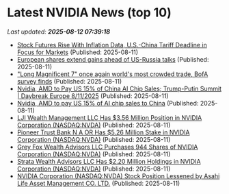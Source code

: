 # Latest NVIDIA News (top 10)
_Last updated: **2025-08-12 07:39:18**_

- [Stock Futures Rise With Inflation Data, U.S.-China Tariff Deadline in Focus for Markets](https://www.barrons.com/livecoverage/stock-market-news-today-081125) (Published: 2025-08-11)
- [European shares extend gains ahead of US-Russia talks](https://biztoc.com/x/c3def4c6c477bc4f) (Published: 2025-08-11)
- ["Long Magnificent 7" once again world's most crowded trade, BofA survey finds](https://biztoc.com/x/23dc4c2ead2af608) (Published: 2025-08-11)
- [Nvidia, AMD to Pay US 15% of China AI Chip Sales; Trump-Putin Summit | Daybreak Europe 8/11/2025](https://biztoc.com/x/b4092967894c6e0f) (Published: 2025-08-11)
- [Nvidia, AMD to pay US 15% of AI chip sales to China](https://www.dw.com/en/nvidia-amd-to-pay-us-15-of-ai-chip-sales-to-china/a-73594251) (Published: 2025-08-11)
- [LJI Wealth Management LLC Has $3.56 Million Position in NVIDIA Corporation (NASDAQ:NVDA)](https://www.etfdailynews.com/2025/08/11/lji-wealth-management-llc-has-3-56-million-position-in-nvidia-corporation-nasdaqnvda/) (Published: 2025-08-11)
- [Pioneer Trust Bank N A OR Has $5.26 Million Stake in NVIDIA Corporation (NASDAQ:NVDA)](https://www.etfdailynews.com/2025/08/11/pioneer-trust-bank-n-a-or-has-5-26-million-stake-in-nvidia-corporation-nasdaqnvda/) (Published: 2025-08-11)
- [Grey Fox Wealth Advisors LLC Purchases 944 Shares of NVIDIA Corporation (NASDAQ:NVDA)](https://www.etfdailynews.com/2025/08/11/grey-fox-wealth-advisors-llc-purchases-944-shares-of-nvidia-corporation-nasdaqnvda/) (Published: 2025-08-11)
- [Strata Wealth Advisors LLC Has $2.20 Million Holdings in NVIDIA Corporation (NASDAQ:NVDA)](https://www.etfdailynews.com/2025/08/11/strata-wealth-advisors-llc-has-2-20-million-holdings-in-nvidia-corporation-nasdaqnvda/) (Published: 2025-08-11)
- [NVIDIA Corporation (NASDAQ:NVDA) Stock Position Lessened by Asahi Life Asset Management CO. LTD.](https://www.etfdailynews.com/2025/08/11/nvidia-corporation-nasdaqnvda-stock-position-lessened-by-asahi-life-asset-management-co-ltd/) (Published: 2025-08-11)
